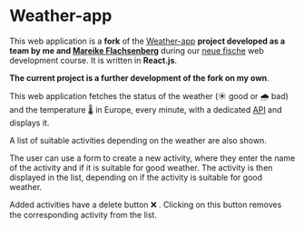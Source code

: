 # Weather-app

This web application is a **fork** of the [Weather-app](https://github.com/catdieval/Weather-app) **project developed as a team by me and [Mareike Flachsenberg](https://github.com/MareikeFla)** during our [neue fische](https://www.neuefische.de/en) web development course. It is written in **React.js**.

**The current project is a further development of the fork on my own**. 

This web application fetches the status of the weather (☀️ good or 🌧️ bad) and the temperature 🌡️ in Europe, every minute, with a dedicated [API](https://example-apis.vercel.app/api/weather) and displays it.

A list of suitable activities depending on the weather are also shown.

The user can use a form to create a new activity, where they enter the name of the activity and if it is suitable for good weather. The activity is then displayed in the list, depending on if the activity is suitable for good weather. 

Added activities have a delete button ❌ . Clicking on this button removes the corresponding activity from the list.

